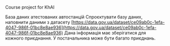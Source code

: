 Course project for KhAI

База даних атестованих автостанцій
Спроєктувати базу даних, наповнити даними з датасету [https://data.gov.ua/dataset/ce09ab0c-1efa-4047-986f-01bc8e8ae936](https://data.gov.ua/dataset/ce09ab0c-1efa-4047-986f-01bc8e8ae936) Дана інформація має зберігатися для кожного приєднання.
У постачальника може бути багато приєднань.

